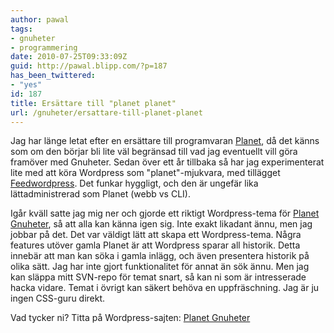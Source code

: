 ```yaml
---
author: pawal
tags:
- gnuheter
- programmering
date: 2010-07-25T09:33:09Z
guid: http://pawal.blipp.com/?p=187
has_been_twittered:
- "yes"
id: 187
title: Ersättare till "planet planet"
url: /gnuheter/ersattare-till-planet-planet
---
```


Jag har länge letat efter en ersättare till programvaran <a
href="http://www.planetplanet.org/">Planet</a>, då det känns som om
den börjar bli lite väl begränsad till vad jag eventuellt vill göra
framöver med Gnuheter. Sedan över ett år tillbaka så har jag
experimenterat lite med att köra Wordpress som "planet"-mjukvara, med
tillägget <a
href="http://feedwordpress.radgeek.com/">Feedwordpress</a>. Det funkar
hyggligt, och den är ungefär lika lättadministrerad som Planet (webb
vs CLI).

Igår kväll satte jag mig ner och gjorde ett riktigt Wordpress-tema för
<a href="http://wp.gnuheter.com/">Planet Gnuheter</a>, så att alla kan
känna igen sig. Inte exakt likadant ännu, men jag jobbar på det. Det
var väldigt lätt att skapa ett Wordpress-tema. Några features utöver
gamla Planet är att Wordpress sparar all historik. Detta innebär att
man kan söka i gamla inlägg, och även presentera historik på olika
sätt. Jag har inte gjort funktionalitet för annat än sök ännu. Men jag
kan släppa mitt SVN-repo för temat snart, så kan ni som är
intresserade hacka vidare. Temat i övrigt kan säkert behöva en
uppfräschning. Jag är ju ingen CSS-guru direkt.

Vad tycker ni? Titta på Wordpress-sajten: <a
href="http://wp.gnuheter.com/">Planet Gnuheter</a>
